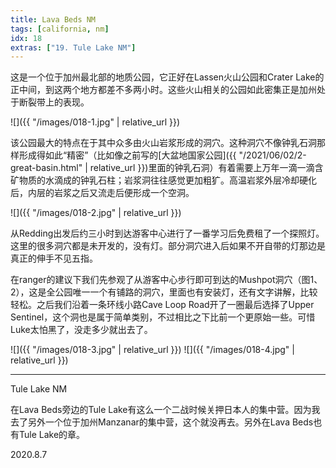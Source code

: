 ```yaml
---
title: Lava Beds NM
tags: [california, nm]
idx: 18
extras: ["19. Tule Lake NM"]
---
```


这是一个位于加州最北部的地质公园，它正好在Lassen火山公园和Crater Lake的正中间，到这两个地方都差不多两小时。这些火山相关的公园如此密集正是加州处于断裂带上的表现。

![]({{ "/images/018-1.jpg" | relative_url }})

该公园最大的特点在于其中众多由火山岩浆形成的洞穴。这种洞穴不像钟乳石洞那样形成得如此“精密”（比如像之前写的[大盆地国家公园]({{ "/2021/06/02/2-great-basin.html" | relative_url }})里面的钟乳石洞）有着需要上万年一滴一滴含矿物质的水滴成的钟乳石柱；岩浆洞往往感觉更加粗犷。高温岩浆外层冷却硬化后，内层的岩浆之后又流走后便形成一个空洞。

![]({{ "/images/018-2.jpg" | relative_url }})

从Redding出发后约三小时到达游客中心进行了一番学习后免费租了一个探照灯。这里的很多洞穴都是未开发的，没有灯。部分洞穴进入后如果不开自带的灯那边是真正的伸手不见五指。

在ranger的建议下我们先参观了从游客中心步行即可到达的Mushpot洞穴（图1、2），这是全公园唯一一个有铺路的洞穴，里面也有安装灯，还有文字讲解，比较轻松。之后我们沿着一条环线小路Cave Loop Road开了一圈最后选择了Upper Sentinel，这个洞也是属于简单类别，不过相比之下比前一个更原始一些。可惜Luke太怕黑了，没走多少就出去了。

![]({{ "/images/018-3.jpg" | relative_url }})
![]({{ "/images/018-4.jpg" | relative_url }})

---

Tule Lake NM

在Lava Beds旁边的Tule Lake有这么一个二战时候关押日本人的集中营。因为我去了另外一个位于加州Manzanar的集中营，这个就没再去。另外在Lava Beds也有Tule Lake的章。

2020.8.7